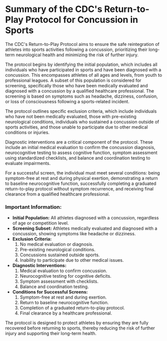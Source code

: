 # Summary of the CDC's Return-to-Play Protocol for Concussion in Sports

The CDC's Return-to-Play Protocol aims to ensure the safe reintegration of athletes into sports activities following a concussion, prioritizing their long-term neurological health and minimizing the risk of further injury.

The protocol begins by identifying the initial population, which includes all individuals who have participated in sports and have been diagnosed with a concussion. This encompasses athletes of all ages and levels, from youth to professional leagues. A subset of this population is considered for screening, specifically those who have been medically evaluated and diagnosed with a concussion by a qualified healthcare professional. The screening is based on symptoms such as headache, dizziness, confusion, or loss of consciousness following a sports-related incident.

The protocol outlines specific exclusion criteria, which include individuals who have not been medically evaluated, those with pre-existing neurological conditions, individuals who sustained a concussion outside of sports activities, and those unable to participate due to other medical conditions or injuries.

Diagnostic interventions are a critical component of the protocol. These include an initial medical evaluation to confirm the concussion diagnosis, neurocognitive testing to assess cognitive function, symptom assessment using standardized checklists, and balance and coordination testing to evaluate impairments.

For a successful screen, the individual must meet several conditions: being symptom-free at rest and during physical exertion, demonstrating a return to baseline neurocognitive function, successfully completing a graduated return-to-play protocol without symptom recurrence, and receiving final clearance from a qualified healthcare professional.

### Important Information:

- **Initial Population:** All athletes diagnosed with a concussion, regardless of age or competition level.
- **Screening Subset:** Athletes medically evaluated and diagnosed with a concussion, showing symptoms like headache or dizziness.
- **Exclusion Criteria:** 
  1. No medical evaluation or diagnosis.
  2. Pre-existing neurological conditions.
  3. Concussions sustained outside sports.
  4. Inability to participate due to other medical issues.
- **Diagnostic Interventions:**
  1. Medical evaluation to confirm concussion.
  2. Neurocognitive testing for cognitive deficits.
  3. Symptom assessment with checklists.
  4. Balance and coordination testing.
- **Conditions for Successful Screens:**
  1. Symptom-free at rest and during exertion.
  2. Return to baseline neurocognitive function.
  3. Completion of a graduated return-to-play protocol.
  4. Final clearance by a healthcare professional.

The protocol is designed to protect athletes by ensuring they are fully recovered before returning to sports, thereby reducing the risk of further injury and supporting their long-term health.